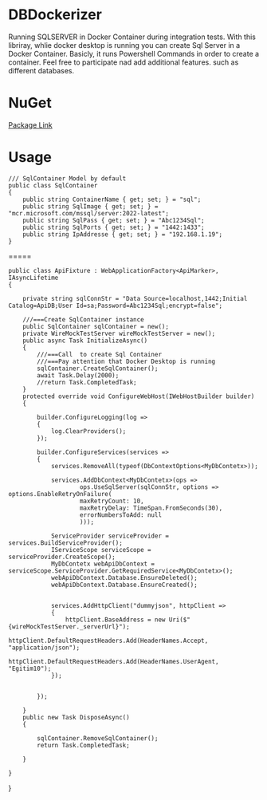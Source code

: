 # DBDockerizer
Running SQLSERVER in Docker Container  during integration tests.
With this libriray, whlie docker desktop is running
you can create Sql Server in a Docker Container.
Basicly, it runs Powershell Commands in order to create a container.
Feel free to participate nad add additional features.
such as different databases.


NuGet
=====
[Package Link](https://www.nuget.org/packages/DBDockerizer)


Usage
=====


    /// SqlContainer Model by default
    public class SqlContainer
    {
        public string ContainerName { get; set; } = "sql";
        public string SqlImage { get; set; } = "mcr.microsoft.com/mssql/server:2022-latest";
        public string SqlPass { get; set; } = "Abc1234Sql";
        public string SqlPorts { get; set; } = "1442:1433";
        public string IpAddresse { get; set; } = "192.168.1.19";
    }

=====



    public class ApiFixture : WebApplicationFactory<ApiMarker>, IAsyncLifetime
    {

        private string sqlConnStr = "Data Source=localhost,1442;Initial Catalog=ApiDB;User Id=sa;Password=Abc1234Sql;encrypt=false";
        
        ///===Create SqlContainer instance
        public SqlContainer sqlContainer = new();
        private WireMockTestServer wireMockTestServer = new();
        public async Task InitializeAsync()
        {
            ///===Call  to create Sql Container
            ///===Pay attention that Docker Desktop is running
            sqlContainer.CreateSqlContainer();
            await Task.Delay(2000);
            //return Task.CompletedTask;
        }
        protected override void ConfigureWebHost(IWebHostBuilder builder)
        {

            builder.ConfigureLogging(log =>
            {
                log.ClearProviders();
            });

            builder.ConfigureServices(services =>
            {
                services.RemoveAll(typeof(DbContextOptions<MyDbContetx>));

                services.AddDbContext<MyDbContetx>(ops =>
                        ops.UseSqlServer(sqlConnStr, options => options.EnableRetryOnFailure(
                        maxRetryCount: 10,
                        maxRetryDelay: TimeSpan.FromSeconds(30),
                        errorNumbersToAdd: null
                        )));

                ServiceProvider serviceProvider = services.BuildServiceProvider();
                IServiceScope serviceScope = serviceProvider.CreateScope();
                MyDbContetx webApiDbContext = serviceScope.ServiceProvider.GetRequiredService<MyDbContetx>();
                webApiDbContext.Database.EnsureDeleted();
                webApiDbContext.Database.EnsureCreated();


                services.AddHttpClient("dummyjson", httpClient =>
                {
                    httpClient.BaseAddress = new Uri($"{wireMockTestServer._serverUrl}");
                    httpClient.DefaultRequestHeaders.Add(HeaderNames.Accept, "application/json");
                    httpClient.DefaultRequestHeaders.Add(HeaderNames.UserAgent, "Egitim10");
                });


            });

        }
        public new Task DisposeAsync()
        {
        
            sqlContainer.RemoveSqlContainer();
            return Task.CompletedTask;

        }

    }

}
